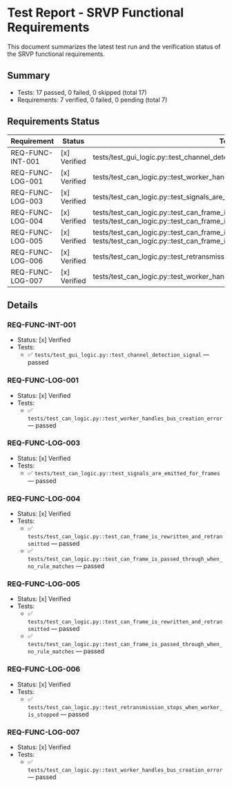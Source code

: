 # Test Report - SRVP Functional Requirements

This document summarizes the latest test run and the verification status of the SRVP functional requirements.

## Summary

- Tests: 17 passed, 0 failed, 0 skipped (total 17)
- Requirements: 7 verified, 0 failed, 0 pending (total 7)

## Requirements Status

| Requirement | Status | Tests |
| --- | --- | --- |
| REQ-FUNC-INT-001 | \[x] Verified | tests/test_gui_logic.py::test_channel_detection_signal |
| REQ-FUNC-LOG-001 | \[x] Verified | tests/test_can_logic.py::test_worker_handles_bus_creation_error |
| REQ-FUNC-LOG-003 | \[x] Verified | tests/test_can_logic.py::test_signals_are_emitted_for_frames |
| REQ-FUNC-LOG-004 | \[x] Verified | tests/test_can_logic.py::test_can_frame_is_rewritten_and_retransmitted, tests/test_can_logic.py::test_can_frame_is_passed_through_when_no_rule_matches |
| REQ-FUNC-LOG-005 | \[x] Verified | tests/test_can_logic.py::test_can_frame_is_rewritten_and_retransmitted, tests/test_can_logic.py::test_can_frame_is_passed_through_when_no_rule_matches |
| REQ-FUNC-LOG-006 | \[x] Verified | tests/test_can_logic.py::test_retransmission_stops_when_worker_is_stopped |
| REQ-FUNC-LOG-007 | \[x] Verified | tests/test_can_logic.py::test_worker_handles_bus_creation_error |

## Details

### REQ-FUNC-INT-001

- Status: \[x] Verified
- Tests:
  - ✅ `tests/test_gui_logic.py::test_channel_detection_signal` — passed

### REQ-FUNC-LOG-001

- Status: \[x] Verified
- Tests:
  - ✅ `tests/test_can_logic.py::test_worker_handles_bus_creation_error` — passed

### REQ-FUNC-LOG-003

- Status: \[x] Verified
- Tests:
  - ✅ `tests/test_can_logic.py::test_signals_are_emitted_for_frames` — passed

### REQ-FUNC-LOG-004

- Status: \[x] Verified
- Tests:
  - ✅ `tests/test_can_logic.py::test_can_frame_is_rewritten_and_retransmitted` — passed
  - ✅ `tests/test_can_logic.py::test_can_frame_is_passed_through_when_no_rule_matches` — passed

### REQ-FUNC-LOG-005

- Status: \[x] Verified
- Tests:
  - ✅ `tests/test_can_logic.py::test_can_frame_is_rewritten_and_retransmitted` — passed
  - ✅ `tests/test_can_logic.py::test_can_frame_is_passed_through_when_no_rule_matches` — passed

### REQ-FUNC-LOG-006

- Status: \[x] Verified
- Tests:
  - ✅ `tests/test_can_logic.py::test_retransmission_stops_when_worker_is_stopped` — passed

### REQ-FUNC-LOG-007

- Status: \[x] Verified
- Tests:
  - ✅ `tests/test_can_logic.py::test_worker_handles_bus_creation_error` — passed
